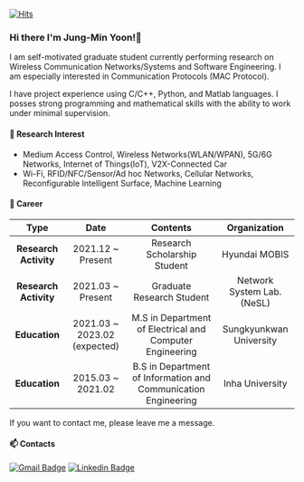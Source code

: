 
[![Hits](https://hits.seeyoufarm.com/api/count/incr/badge.svg?url=https%3A%2F%2Fgithub.com%2Fjungmin-yoon1&count_bg=%2379C83D&title_bg=%23555555&icon=&icon_color=%23E7E7E7&title=hits&edge_flat=false)](https://hits.seeyoufarm.com)
### Hi there I'm Jung-Min Yoon!👋

 I am self-motivated graduate student currently performing research on Wireless Communication Networks/Systems and Software Engineering. I am especially interested in Communication Protocols (MAC Protocol).

I have project experience using C/C++, Python, and Matlab languages. I posses strong programming and mathematical skills with the ability to work under minimal supervision.

#### 🌱 Research Interest
- Medium Access Control, Wireless Networks(WLAN/WPAN), 5G/6G Networks, Internet of Things(IoT), V2X-Connected Car
- Wi-Fi, RFID/NFC/Sensor/Ad hoc Networks, Cellular Networks, Reconfigurable Intelligent Surface, Machine Learning

#### 🔭 Career 

| **Type** | **Date** | **Contents** | **Organization** |
|:--------:|:--------:|:--------:|:--------:|
| **Research Activity** | 2021.12 ~ Present | Research Scholarship Student | Hyundai MOBIS |
| **Research Activity** | 2021.03 ~ Present | Graduate Research Student | Network System Lab. (NeSL) |
| **Education** | 2021.03 ~ 2023.02 (expected) | M.S in Department of Electrical and Computer Engineering | Sungkyunkwan University |
| **Education** | 2015.03 ~ 2021.02 | B.S in Department of Information and Communication Engineering | Inha University |

If you want to contact me, please leave me a message.
#### 📫 Contacts 
[![Gmail Badge](https://img.shields.io/badge/Gmail-d14836?style=flat-square&logo=Gmail&logoColor=white&link=mailto:jmy139139@gmail.com)](mailto:jmy139139@gmail.com)    [![Linkedin Badge](https://img.shields.io/badge/Linkedin-0e76a8?style=flat-square&logo=Linkedin&logoColor=white&link=https://www.linkedin.com/in/jung-min-yoon-a52845198/)](https://www.linkedin.com/in/jung-min-yoon-a52845198/)


<!--
**jungmin-yoon1/jungmin-yoon1** is a ✨ _special_ ✨ repository because its `README.md` (this file) appears on your GitHub profile.

Here are some ideas to get you started:

- 🔭 I’m currently working on ...
- 🌱 I’m currently learning ...
- 👯 I’m looking to collaborate on ...
- 🤔 I’m looking for help with ...
- 💬 Ask me about ...
- 📫 How to reach me: ...
- 😄 Pronouns: ...
- ⚡ Fun fact: ...
-->
